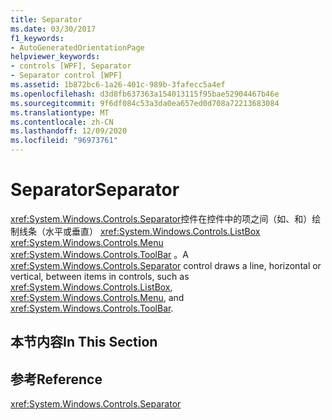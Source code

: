 ```yaml
---
title: Separator
ms.date: 03/30/2017
f1_keywords:
- AutoGeneratedOrientationPage
helpviewer_keywords:
- controls [WPF], Separator
- Separator control [WPF]
ms.assetid: 1b872bc6-1a26-401c-989b-3fafecc5a4ef
ms.openlocfilehash: d3d8fb637363a154013115f95bae52904467b46e
ms.sourcegitcommit: 9f6df084c53a3da0ea657ed0d708a72213683084
ms.translationtype: MT
ms.contentlocale: zh-CN
ms.lasthandoff: 12/09/2020
ms.locfileid: "96973761"
---
```

# <a name="separator"></a><span data-ttu-id="4315d-102">Separator</span><span class="sxs-lookup"><span data-stu-id="4315d-102">Separator</span></span>
<span data-ttu-id="4315d-103"><xref:System.Windows.Controls.Separator>控件在控件中的项之间（如、和）绘制线条（水平或垂直） <xref:System.Windows.Controls.ListBox> <xref:System.Windows.Controls.Menu> <xref:System.Windows.Controls.ToolBar> 。</span><span class="sxs-lookup"><span data-stu-id="4315d-103">A <xref:System.Windows.Controls.Separator> control draws a line, horizontal or vertical, between items in controls, such as <xref:System.Windows.Controls.ListBox>, <xref:System.Windows.Controls.Menu>, and <xref:System.Windows.Controls.ToolBar>.</span></span>  
  
## <a name="in-this-section"></a><span data-ttu-id="4315d-104">本节内容</span><span class="sxs-lookup"><span data-stu-id="4315d-104">In This Section</span></span>  
  
## <a name="reference"></a><span data-ttu-id="4315d-105">参考</span><span class="sxs-lookup"><span data-stu-id="4315d-105">Reference</span></span>  
 <xref:System.Windows.Controls.Separator>
